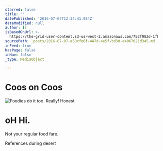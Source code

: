 ```yaml
---
starred: false
title: ''
datePublished: '2016-07-07T12:34:41.984Z'
dateModified: null
author: []
isBasedOnUrl: >-
  https://the-grid-user-content.s3-us-west-2.amazonaws.com/752f983d-1f89-40f9-96e7-0b0193b86546.jpg
sourcePath: _posts/2016-07-07-a58cfe6f-447d-4e5f-bd30-a4067021d345.md
inFeed: true
hasPage: false
inNav: false
_type: MediaObject

---
```

# Coos on Coos
![Foodies do it too. Really! Honest ](https://the-grid-user-content.s3-us-west-2.amazonaws.com/752f983d-1f89-40f9-96e7-0b0193b86546.jpg)

# **oH Hi.**

Not your regular food fare. 

References during desert